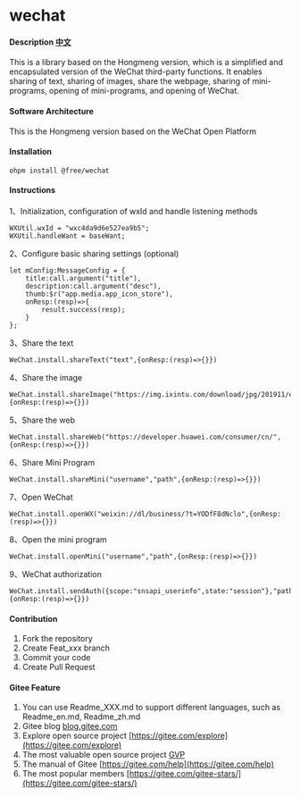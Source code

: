 # wechat

#### Description [中文](README.md)

This is a library based on the Hongmeng version, which is a simplified and encapsulated version of the WeChat third-party functions. It enables sharing of text, sharing of images, share the webpage, sharing of mini-programs, opening of mini-programs, and opening of WeChat.
#### Software Architecture 

This is the Hongmeng version based on the WeChat Open Platform
#### Installation

`ohpm install @free/wechat`

#### Instructions


1、Initialization, configuration of wxId and handle listening methods
```
WXUtil.wxId = "wxc4da9d6e527ea9b5";
WXUtil.handleWant = baseWant;
```

2、Configure basic sharing settings (optional)
```
let mConfig:MessageConfig = {
    title:call.argument("title"),
    description:call.argument("desc"),
    thumb:$r("app.media.app_icon_store"),
    onResp:(resp)=>{
        result.success(resp);
    }
};
```

3、Share the text
```
WeChat.install.shareText("text",{onResp:(resp)=>{}})
```

4、Share the image
```
WeChat.install.shareImage("https://img.ixintu.com/download/jpg/201911/e25b904bc42a74d7d77aed81e66d772c.jpg!con",{onResp:(resp)=>{}})
```

5、Share the web
```
WeChat.install.shareWeb("https://developer.huawei.com/consumer/cn/",{onResp:(resp)=>{}})
```

6、Share Mini Program
```
WeChat.install.shareMini("username","path",{onResp:(resp)=>{}})
```

7、Open WeChat
```
WeChat.install.openWX("weixin://dl/business/?t=YODfF8dNclo",{onResp:(resp)=>{}})
```

8、Open the mini program
```
WeChat.install.openMini("username","path",{onResp:(resp)=>{}})
```

9、WeChat authorization
```
WeChat.install.sendAuth({scope:"snsapi_userinfo",state:"session"},"path",{onResp:(resp)=>{}})
```

#### Contribution

1.  Fork the repository
2.  Create Feat_xxx branch
3.  Commit your code
4.  Create Pull Request


#### Gitee Feature

1.  You can use Readme\_XXX.md to support different languages, such as Readme\_en.md, Readme\_zh.md
2.  Gitee blog [blog.gitee.com](https://blog.gitee.com)
3.  Explore open source project [https://gitee.com/explore](https://gitee.com/explore)
4.  The most valuable open source project [GVP](https://gitee.com/gvp)
5.  The manual of Gitee [https://gitee.com/help](https://gitee.com/help)
6.  The most popular members  [https://gitee.com/gitee-stars/](https://gitee.com/gitee-stars/)
